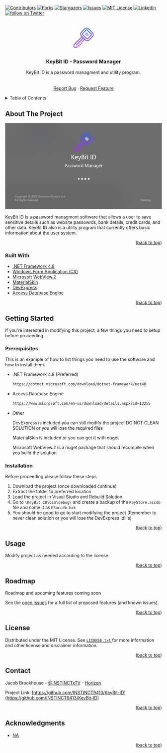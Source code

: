 <div id="top"></div>
<!--
*** Thanks for checking out the Best-README-Template. If you have a suggestion
*** that would make this better, please fork the repo and create a pull request
*** or simply open an issue with the tag "enhancement".
*** Don't forget to give the project a star!
*** Thanks again! Now go create something AMAZING! :D
-->



<!-- PROJECT SHIELDS -->
<!--
*** I'm using markdown "reference style" links for readability.
*** Reference links are enclosed in brackets [ ] instead of parentheses ( ).
*** See the bottom of this document for the declaration of the reference variables
*** for contributors-url, forks-url, etc. This is an optional, concise syntax you may use.
*** https://www.markdownguide.org/basic-syntax/#reference-style-links
-->


[![Contributors][contributors-shield]][contributors-url]
[![Forks][forks-shield]][forks-url]
[![Stargazers][stars-shield]][stars-url]
[![Issues][issues-shield]][issues-url]
[![MIT License][license-shield]][license-url]
[![LinkedIn][linkedin-shield]][linkedin-url]
<a href="https://twitter.com/intent/follow?screen_name=INSTINCTxTV">
        <img src="https://img.shields.io/twitter/follow/INSTINCTxTV?style=social&logo=twitter"
            alt="follow on Twitter"></a>


<!-- PROJECT LOGO -->
<br />
<div align="center">
  <a href="https://github.com/INSTINCT9413/KeyBit-ID/">
    <img src="images/logo.png" alt="Logo" width="80" height="80">
  </a>

<h3 align="center">KeyBit ID - Password Manager</h3>

  <p align="center">
    KeyBit ID is a password managment and utility program.
    <br />
    <!--<a href="https://github.com/INSTINCT9413/KeyBit-ID"><strong>Explore the docs »</strong></a>-->
    <br />
    <br />
    <!--<a href="https://github.com/INSTINCT9413/KeyBit-ID">View Demo</a>
    ·-->
    <a href="https://github.com/INSTINCT9413/KeyBit-ID/issues/new?title=Your%20Bug%20Title&body=Describe%20your%20bug%20with%20any%20details%20to%20help%20us%20resolve%20the%20issue&labels=Bug">Report Bug</a>
    ·
    <a href="https://github.com/INSTINCT9413/KeyBit-ID/issues/new?title=Your%20Cool%20Idea&body=Describe%20your%20feature%20&labels=Feature%20Request">Request Feature</a>
  </p>
</div>



<!-- TABLE OF CONTENTS -->
<details>
  <summary>Table of Contents</summary>
  <ol>
    <li>
      <a href="#about-the-project">About The Project</a>
      <ul>
        <li><a href="#built-with">Built With</a></li>
      </ul>
    </li>
    <li>
      <a href="#getting-started">Getting Started</a>
      <ul>
        <li><a href="#prerequisites">Prerequisites</a></li>
        <li><a href="#installation">Installation</a></li>
      </ul>
    </li>
    <li><a href="#usage">Usage</a></li>
    <li><a href="#roadmap">Roadmap</a></li>
    <li><a href="#license">License</a></li>
    <li><a href="#contact">Contact</a></li>
    <li><a href="#acknowledgments">Acknowledgments</a></li>
  </ol>
</details>



<!-- ABOUT THE PROJECT -->
## About The Project

[![Product Name Screen Shot][product-screenshot]](https://example.com)

KeyBit ID is a password managment software that allows a user to save sensitive details such as website passowrds, bank details, credit cards, and other data. KeyBit ID also is a utility program that currently offers basic information about the user system.

<p align="right">(<a href="#top">back to top</a>)</p>



### Built With

* [.NET Framework 4.8](https://dotnet.microsoft.com/download/dotnet-framework/net48)
* [Windows Form Application (C#)](https://docs.microsoft.com/en-us/visualstudio/ide/create-csharp-winform-visual-studio?view=vs-2019)
* [Microsoft WebView.2](https://docs.microsoft.com/en-us/microsoft-edge/webview2/)
* [MaterialSkin](https://www.nuget.org/packages/MaterialSkin.2/)
* [DevExpress](https://www.devexpress.com/)
* [Access Database Engine](https://www.microsoft.com/en-us/download/details.aspx?id=13255)

<p align="right">(<a href="#top">back to top</a>)</p>



<!-- GETTING STARTED -->
## Getting Started

If you're interested in modifying this project, a few things you need to setup before proceeding.

### Prerequisites

This is an example of how to list things you need to use the software and how to install them.
* .NET Framework 4.8 (Preferred)
  ```sh
  https://dotnet.microsoft.com/download/dotnet-framework/net48
  ```
* Access Database Engine
  ```sh
  https://www.microsoft.com/en-us/download/details.aspx?id=13255
  ```
* Other
  <p>DevExpress is included you can still modify the project DO NOT CLEAN SOLUTION or you will lose the required files</p>
  <p>MaterialSkin is included or you can get it with nuget</p>
  <p>Microsoft WebView.2 is a nuget package that should recompile when you build the solution</p>


### Installation

Before proceeding please follow these steps

1. Download the project (once downloaded continue)
2. Extract the folder to preferred location
3. Load the project in Visual Studio and Rebuild Solution
4. Go to `\KeyBit ID\bin\debug\` and create a backup of the `KeyStore.accdb` file and name it as `KSaccdb.bak`
5. You should be good to go to start modifying the project (Remember to never clean solution or you will lose the DevExpress .dll's)

<p align="right">(<a href="#top">back to top</a>)</p>



<!-- USAGE EXAMPLES -->
## Usage

Modify project as needed according to the license. 

<p align="right">(<a href="#top">back to top</a>)</p>



<!-- ROADMAP -->
## Roadmap

Roadmap and upcoming features coming soon

See the [open issues](https://github.com/INSTINCT9413/KeyBit-ID/issues) for a full list of proposed features (and known issues).

<p align="right">(<a href="#top">back to top</a>)</p>


<!-- LICENSE -->
## License

Distributed under the MIT License. 
See <a href="https://github.com/INSTINCT9413/KeyBit-ID/blob/master/LICENSE.txt"> `LICENSE.txt` </a>for more information and other license and disclaimer information.

<p align="right">(<a href="#top">back to top</a>)</p>



<!-- CONTACT -->
## Contact

Jacob Brookhouse - [@INSTINCTxTV](https://twitter.com/INSTINCTxTV) - [Horizon](https://www.horizonsocial.media/INSTINCT)

Project Link: [https://github.com/INSTINCT9413/KeyBit-ID](https://github.com/INSTINCT9413/KeyBit-ID)

<p align="right">(<a href="#top">back to top</a>)</p>



<!-- ACKNOWLEDGMENTS -->
## Acknowledgments

* [NA]()

<p align="right">(<a href="#top">back to top</a>)</p>



<!-- MARKDOWN LINKS & IMAGES -->
<!-- https://www.markdownguide.org/basic-syntax/#reference-style-links -->
[contributors-shield]: https://img.shields.io/github/contributors/INSTINCT9413/KeyBit-ID
[contributors-url]: https://github.com/INSTINCT9413/KeyBit-ID/graphs/contributors
[forks-shield]: https://img.shields.io/github/forks/INSTINCT9413/KeyBit-ID
[forks-url]: https://github.com/INSTINCT9413/KeyBit-ID/network/members
[stars-shield]: https://img.shields.io/github/stars/INSTINCT9413/KeyBit-ID
[stars-url]: https://github.com/INSTINCT9413/KeyBit-ID/stargazers
[issues-shield]: https://img.shields.io/github/issues/INSTINCT9413/KeyBit-ID
[issues-url]: https://github.com/INSTINCT9413/KeyBit-ID/issues
[license-shield]: https://img.shields.io/github/license/INSTINCT9413/KeyBit-ID
[license-url]: https://github.com/INSTINCT9413/KeyBit-ID/blob/master/LICENSE.txt
[linkedin-shield]: https://img.shields.io/badge/-LinkedIn-black.svg
[linkedin-url]: https://www.linkedin.com/in/jacobbrookhouse/
[product-screenshot]: images/screenshot.png
